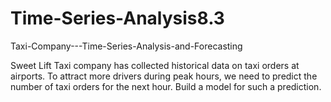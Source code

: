 # Time-Series-Analysis8.3

Taxi-Company---Time-Series-Analysis-and-Forecasting

Sweet Lift Taxi company has collected historical data on taxi orders at airports. To attract more
drivers during peak hours, we need to predict the number of taxi orders for the next hour. Build a
model for such a prediction.
